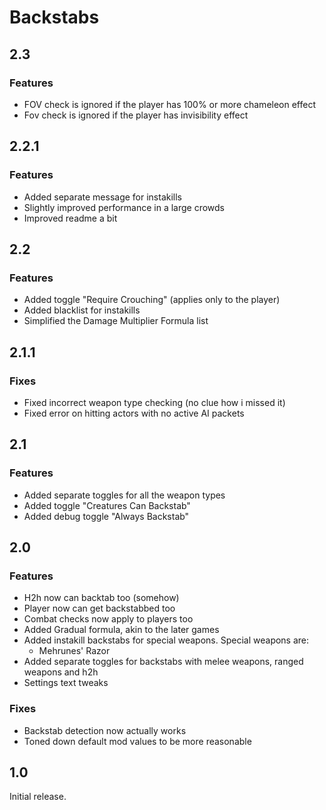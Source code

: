 # Backstabs

## 2.3

### Features

- FOV check is ignored if the player has 100% or more chameleon effect
- Fov check is ignored if the player has invisibility effect

## 2.2.1

### Features

- Added separate message for instakills
- Slightly improved performance in a large crowds
- Improved readme a bit

## 2.2

### Features

- Added toggle "Require Crouching" (applies only to the player)
- Added blacklist for instakills
- Simplified the Damage Multiplier Formula list

## 2.1.1

### Fixes

- Fixed incorrect weapon type checking (no clue how i missed it)
- Fixed error on hitting actors with no active AI packets

## 2.1

### Features

- Added separate toggles for all the weapon types
- Added toggle "Creatures Can Backstab"
- Added debug toggle "Always Backstab"

## 2.0

### Features

- H2h now can backtab too (somehow)
- Player now can get backstabbed too
- Combat checks now apply to players too
- Added Gradual formula, akin to the later games
- Added instakill backstabs for special weapons. Special weapons are:
  - Mehrunes' Razor
- Added separate toggles for backstabs with melee weapons, ranged weapons and h2h
- Settings text tweaks

### Fixes

- Backstab detection now actually works
- Toned down default mod values to be more reasonable

## 1.0

Initial release.